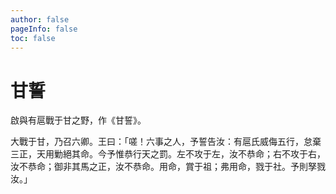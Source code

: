 ```yaml
---
author: false
pageInfo: false
toc: false
---
```


<div class="heti heti--vertical">

# 甘誓

啟與有扈戰于甘之野，作《甘誓》。

大戰于甘，乃召六卿。王曰：「嗟！六事之人，予誓告汝：有扈氏威侮五行，怠棄三正，天用勦絕其命。今予惟恭行天之罰。左不攻于左，汝不恭命；右不攻于右，汝不恭命；御非其馬之正，汝不恭命。用命，賞于祖；弗用命，戮于社。予則孥戮汝。」

</div>
